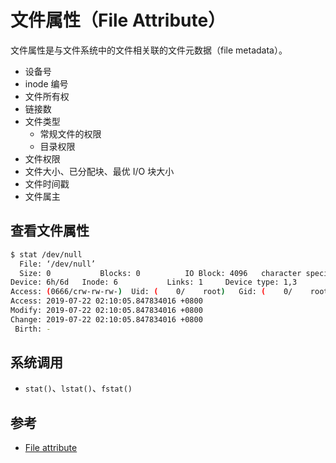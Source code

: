 # 文件属性（File Attribute）

文件属性是与文件系统中的文件相关联的文件元数据（file metadata）。

* 设备号
* inode 编号
* 文件所有权
* 链接数
* 文件类型
  * 常规文件的权限
  * 目录权限
* 文件权限
* 文件大小、已分配块、最优 I/O 块大小
* 文件时间戳
* 文件属主

## 查看文件属性

```sh
$ stat /dev/null
  File: ‘/dev/null’
  Size: 0         	Blocks: 0          IO Block: 4096   character special file
Device: 6h/6d	Inode: 6           Links: 1     Device type: 1,3
Access: (0666/crw-rw-rw-)  Uid: (    0/    root)   Gid: (    0/    root)
Access: 2019-07-22 02:10:05.847834016 +0800
Modify: 2019-07-22 02:10:05.847834016 +0800
Change: 2019-07-22 02:10:05.847834016 +0800
 Birth: -
```

## 系统调用

* `stat()`、`lstat()`、`fstat()`

## 参考

* [File attribute](https://en.wikipedia.org/wiki/File_attribute)